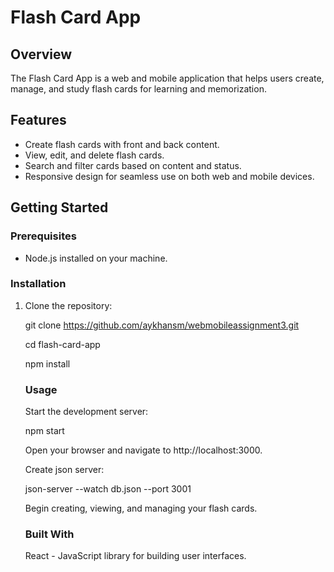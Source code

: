 # Flash Card App

## Overview

The Flash Card App is a web and mobile application that helps users create, manage, and study flash cards for learning and memorization.

## Features

- Create flash cards with front and back content.
- View, edit, and delete flash cards.
- Search and filter cards based on content and status.
- Responsive design for seamless use on both web and mobile devices.

## Getting Started

### Prerequisites

- Node.js installed on your machine.

### Installation

1. Clone the repository:

   git clone https://github.com/aykhansm/webmobileassignment3.git

   cd flash-card-app

   npm install

   ### Usage

   Start the development server:

   npm start

   Open your browser and navigate to http://localhost:3000.

   Create json server:

   json-server --watch db.json --port 3001

   Begin creating, viewing, and managing your flash cards.

   ### Built With

   React - JavaScript library for building user interfaces.
